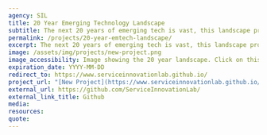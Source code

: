 ```yaml
---
agency: SIL
title: 20 Year Emerging Technology Landscape
subtitle: The next 20 years of emerging tech is vast, this landscape provides you with a visualisation of what to expect in the future.
permalink: /projects/20-year-emtech-landscape/
excerpt: The next 20 years of emerging tech is vast, this landscape provides you with a visualisation of what to expect in the future.
image: /assets/img/projects/new-project.png
image_accessibility: Image showing the 20 year landscape. Click on this to view the blogpost and a detailed view of the landscape.
expiration_date: YYYY-MM-DD
redirect_to: https://www.serviceinnovationlab.github.io/
project_url: "[New Project](https://www.serviceinnovationlab.github.io/projects/new-project/)"
external_url: https://github.com/ServiceInnovationLab/
external_link_title: Github
media:
resources:
quote:
---
```

